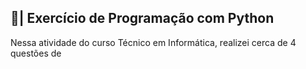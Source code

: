 ## 📑| Exercício de Programação com Python

  Nessa atividade do curso Técnico em Informática, realizei cerca de 4 questões de
 

